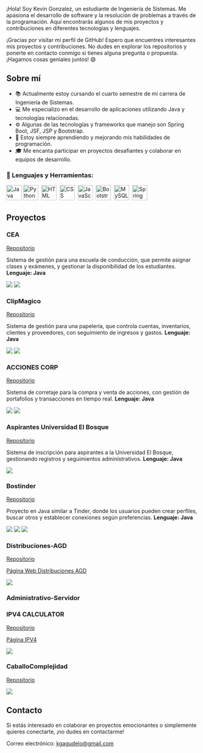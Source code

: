<body>

<p>¡Hola! Soy Kevin Gonzalez, un estudiante de Ingeniería de Sistemas. Me apasiona el desarrollo de software y la resolución de problemas a través de la programación. Aquí encontrarás algunos de mis proyectos y contribuciones en diferentes tecnologías y lenguajes.</p>

<p>¡Gracias por visitar mi perfil de GitHub! Espero que encuentres interesantes mis proyectos y contribuciones. No dudes en explorar los repositorios y ponerte en contacto conmigo si tienes alguna pregunta o propuesta. ¡Hagamos cosas geniales juntos! 😄</p>

<h2>Sobre mí</h2>

<ul>
    <li>📚 Actualmente estoy cursando el cuarto semestre de mi carrera de Ingeniería de Sistemas.</li>
    <li>💻 Me especializo en el desarrollo de aplicaciones utilizando Java y tecnologías relacionadas.</li>
    <li>⚙️ Algunas de las tecnologías y frameworks que manejo son Spring Boot, JSF, JSP y Bootstrap.</li>
    <li>🌱 Estoy siempre aprendiendo y mejorando mis habilidades de programación.</li>
    <li>🎓 Me encanta participar en proyectos desafiantes y colaborar en equipos de desarrollo.</li>
</ul>

<div>
    <h3>🔨 Lenguajes y Herramientas:</h3>
    <img src="https://github.com/devicons/devicon/blob/master/icons/java/java-original-wordmark.svg" title="Java" alt="Java" width="40" height="40"/>
    <img src="https://github.com/devicons/devicon/blob/master/icons/python/python-original-wordmark.svg" title="Python" alt="Python" width="40" height="40"/>&nbsp;
    <img src="https://github.com/devicons/devicon/blob/master/icons/html5/html5-original.svg" title="HTML5" alt="HTML" width="40" height="40"/>&nbsp;
    <img src="https://github.com/devicons/devicon/blob/master/icons/css3/css3-plain-wordmark.svg" title="CSS3" alt="CSS" width="40" height="40"/>&nbsp;
    <img src="https://github.com/devicons/devicon/blob/master/icons/javascript/javascript-original.svg" title="JavaScript" alt="JavaScript" width="40" height="40"/>&nbsp;
    <img src="https://github.com/devicons/devicon/blob/master/icons/bootstrap/bootstrap-plain.svg" title="Bootstrap" alt="Bootstrap" width="40" height="40"/>&nbsp;
    <img src="https://github.com/devicons/devicon/blob/master/icons/mysql/mysql-original-wordmark.svg" title="MySQL" alt="MySQL" width="40" height="40"/>&nbsp;
    <img src="https://github.com/devicons/devicon/blob/master/icons/spring/spring-original-wordmark.svg" title="Spring" alt="Spring" width="40" height="40"/>
</div>

<h2>Proyectos</h2>


<h3>CEA</h3>
<p><a href="https://github.com/revkelo/CEA" target="_blank">Repositorio</a></p>
<p>Sistema de gestión para una escuela de conducción, que permite asignar clases y exámenes, y gestionar la disponibilidad de los estudiantes. <strong>Lenguaje: Java</strong></p>
<img src="img/cea.png">
<img src="img/cea2.png">


<h3>ClipMagico</h3>
<p><a href="https://github.com/revkelo/ClipMagico" target="_blank">Repositorio</a></p>
<p>Sistema de gestión para una papelería, que controla cuentas, inventarios, clientes y proveedores, con seguimiento de ingresos y gastos. <strong>Lenguaje: Java</strong></p>
<img src="img/ClipMagico.png">
<img src="img/ClipMagico2.png">

<h3>ACCIONES CORP</h3>
<p><a href="https://github.com/revkelo/Acciones-Frontend" target="_blank">Repositorio</a></p>
<p>Sistema de corretaje para la compra y venta de acciones, con gestión de portafolios y transacciones en tiempo real. <strong>Lenguaje: Java</strong></p>
<img src="https://github.com/revkelo/Acciones-Frontend/blob/main/img/1.PNG">
<img src="https://github.com/revkelo/Acciones-Frontend/blob/main/img/2.PNG">

<h3>Aspirantes Universidad El Bosque</h3>
<p><a href="https://github.com/revkelo/Aspirantes-UEB-Proyecto" target="_blank">Repositorio</a></p>
<p>Sistema de inscripción para aspirantes a la Universidad El Bosque, gestionando registros y seguimientos administrativos. <strong>Lenguaje: Java</strong></p>
<img src="img/UEB.png">


<h3>Bostinder</h3>
<p><a href="https://github.com/revkelo/Bostinder" target="_blank">Repositorio</a></p>
<p>Proyecto en Java similar a Tinder, donde los usuarios pueden crear perfiles, buscar otros y establecer conexiones según preferencias. <strong>Lenguaje: Java</strong></p>
<img src="img/bostinder.png">
<img src="img/bos2.png">
<img src="img/bos3.png">


<h3>Distribuciones-AGD</h3>
<p><a href="https://github.com/revkelo/Distribuciones-AGD" target="_blank">Repositorio</a></p>
<p><a href="https://revkelo.github.io/Distribuciones-AGD/" target="_blank">Página Web Distribuciones AGD</a></p>

<img src="img/AGD.png">

<h3>Administrativo-Servidor</h3>


<h3>IPV4 CALCULATOR</h3>
<p><a href="https://github.com/revkelo/IPV4-CALCULATOR" target="_blank">Repositorio</a></p>
<p><a href="https://revkelo.github.io/IPV4-CALCULATOR/" target="_blank">Página IPV4</a></p>

<img src="img/IPV4.png">
<h3>CaballoComplejidad</h3>
<p><a href="https://github.com/revkelo/Distribuciones-AGD" target="_blank">Repositorio</a></p>
<img src="img/caballo.png">

<h2>Contacto</h2>

<p>Si estás interesado en colaborar en proyectos emocionantes o simplemente quieres conectarte, ¡no dudes en contactarme!</p>

<p>Correo electrónico: <a href="mailto:kgagudelo@gmail.com">kgagudelo@gmail.com</a></p>

</body>

